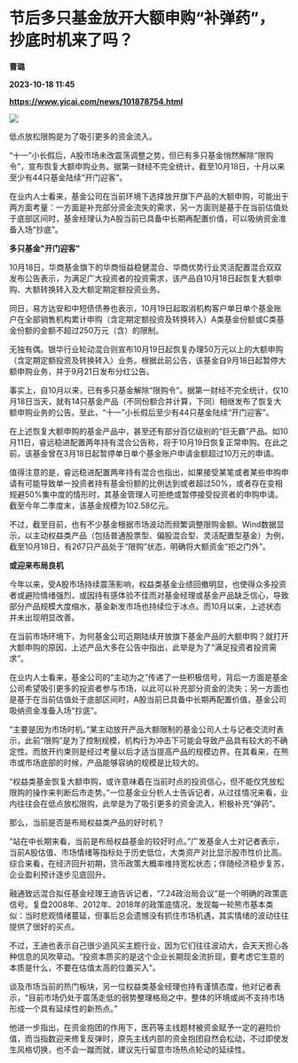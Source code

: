 # 节后多只基金放开大额申购“补弹药”，抄底时机来了吗？
**曹璐**

**2023-10-18 11:45**

**https://www.yicai.com/news/101878754.html**

![](https://imgcdn.yicai.com/uppics/slides/2023/10/6a5ccbb87b2ffad241e9f4da8c66949d.jpg)

低点放松限购是为了吸引更多的资金流入。

“十一”小长假后，A股市场未改震荡调整之势，但已有多只基金悄然解除“限购令”，宣布恢复大额申购业务。据第一财经不完全统计，截至10月18日，十月以来至少有44只基金陆续“开门迎客”。

在业内人士看来，基金公司在当前环境下选择放开旗下产品的大额申购，可能出于两方面考量：一方面是补充部分资金流失的需求，另一方面则是基于在当前估值处于底部区间时，基金经理认为A股当前已具备中长期再配置价值，可以吸纳资金准备入场“抄底”。

**多只基金"开门迎客"**

10月18日，华商基金旗下的华商恒益稳健混合、华商优势行业灵活配置混合双双发布公告表示，为满足广大投资者的投资需求，该产品自10月18日起恢复大额申购、大额转换转入及大额定期定额投资业务。

同日，易方达安和中短债债券也表示，10月19日起取消机构客户单日单个基金账户在全部销售机构累计申购（含定期定额投资及转换转入）A类基金份额或C类基金份额的金额不超过250万元（含）的限制。

无独有偶。银华行业轮动混合则宣布10月19日起恢复办理50万元以上的大额申购（含定期定额投资及转换转入）业务。根据此前公告，该基金自9月18日起暂停大额申购业务，并于9月21日发布分红公告。

事实上，自10月以来，已有多只基金解除“限购令”。据第一财经不完全统计，仅10月18日当天，就有14只基金产品（不同份额合并计算，下同）相继发布了恢复大额申购业务的公告。至此，“十一”小长假后至少有44只基金陆续“开门迎客”。

在上述恢复大额申购的基金产品中，甚至还有部分百亿级别的“巨无霸”产品。如10月11日，睿远稳进配置两年持有混合公告称，将于10月19日恢复正常申购。在此之前，该基金曾在3月18日起暂停单日单个基金账户申请金额超过10万元的申请。

值得注意的是，睿远稳进配置两年持有混合也指出，如果接受某笔或者某些申购申请有可能导致单一投资者持有基金份额的比例达到或者超过50%，或者存在变相规避50%集中度的情形时，其基金管理人可拒绝或暂停接受投资者的申购申请。截至今年二季度末，该基金规模为102.58亿元。

不过，截至目前，也有不少基金根据市场波动而频繁调整限购金额。Wind数据显示，以主动权益类产品（包括普通股票型、偏股混合型、灵活配置型基金）为例，截至10月18日，有267只产品处于“限购”状态，明确将大额资金“拒之门外”。

**或迎来布局良机**

今年以来，受A股市场持续震荡影响，权益类基金业绩回撤明显，也使得众多投资者或避险情绪强烈，或因持有感体验不佳而对基金经理或基金产品缺乏信心，导致部分产品规模大度缩水，基金新发市场也持续位于冰点。而10月以来，上述状态并未出现明显改善。

在当前市场环境下，为何基金公司近期陆续开放旗下基金产品的大额申购？就打开大额申购的原因，上述产品大多在公告中指出，此举是为了“满足投资者投资需求”。

在业内人士看来，基金公司的“主动为之”传递了一些积极信号，背后一方面是基金公司希望吸引更多的投资者参与市场，以此可以补充部分资金的流失；另一方面也是基于在当前估值处于底部区间时，A股当前已具备中长期再配置价值，基金公司吸纳资金准备入场“抄底”。

“主要是因为市场时机。”某主动放开产品大额限制的基金公司人士与记者交流时表示，此前“限购”是为了控制规模，机构行为冲击下可能会导致产品具有较大的不确定性。而放开约束则是经过考量以后才适当提高产品的规模边界。在其看来，在熊市或市场底部的时候，产品能够容纳的规模是比较大的。

“权益类基金恢复大额申购，或许意味着在当前时点的投资信心，但不能仅凭放松限购的操作来判断后市走势。”一位基金业分析人士告诉记者，从过往情况来看，业内往往会在低点放松限购，此举是为了吸引更多的资金流入，积极补充“弹药”。

那么，当前是否是布局权益类产品的好时机？

“站在中长期来看，当前是布局权益基金的较好时点。”广发基金人士对记者表示，当前A股估值、市场情绪等指标处于历史低位，大类资产对比显示股市性价比高。综合来看，在经济回升初期，货币政策大概率维持宽松状态；伴随经济稳步复苏，企业盈利预计逐步见底回升。

融通致远混合拟任基金经理王迪告诉记者，“7.24政治局会议”是一个明确的政策底信号。复盘2008年、2012年、2018年的政策底情况，发现每一轮熊市基本类似：当时悲观情绪蔓延，但事后总会遗憾没有抓住市场机遇，其实情绪的波动往往提供了很好的买点。

不过，王迪也表示自己很少追风买主题行业，因为它们往往波动大，会天天担心各种信息的风吹草动。“投资本质买的是这个企业长期现金流折现，要考虑它生意的本质是什么，不要在估值太高的位置买入”。

谈及市场当前的热门板块，另一位权益类基金经理也持有谨慎态度，他对记者表示，“目前市场仍处于震荡走低的弱势整理格局之中，整体的环境或尚不支持市场形成一个具有延续性的新热点。”

他进一步指出，在资金抱团的作用下，医药等主线题材被资金赋予一定的避险价值，而当指数迎来修复反弹时，原先主线内部的资金抱团自然会松动，不过即使发生风格切换，也不会一蹴而就，建议先行留意市场热点轮动的延续性。